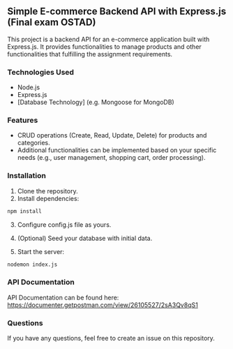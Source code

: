 ## Simple E-commerce Backend API with Express.js (Final exam OSTAD)

This project is a backend API for an e-commerce application built with Express.js. It provides functionalities to manage products and other functionalities that fulfilling the assignment requirements.

### Technologies Used

* Node.js
* Express.js
* [Database Technology] (e.g. Mongoose for MongoDB)

### Features

* CRUD operations (Create, Read, Update, Delete) for products and categories.
* Additional functionalities can be implemented based on your specific needs (e.g., user management, shopping cart, order processing).

### Installation

1. Clone the repository.
2. Install dependencies:

```bash
npm install
```

3. Configure config.js file as yours.

4. (Optional) Seed your database with initial data.

5. Start the server:

```bash
nodemon index.js
```

### API Documentation
API Documentation can be found here: https://documenter.getpostman.com/view/26105527/2sA3Qv8qS1

### Questions

If you have any questions, feel free to create an issue on this repository.
